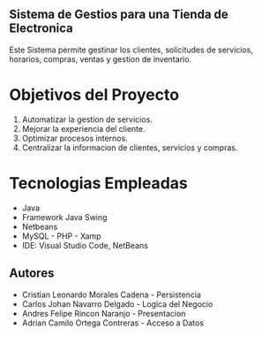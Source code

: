 ## Sistema de Gestios para una Tienda de Electronica

Este Sistema permite gestinar los clientes, solicitudes de servicios, horarios, compras, ventas y gestion de inventario.

# Objetivos del Proyecto
1. Automatizar la gestion de servicios.
2. Mejorar la experiencia del cliente.
3. Optimizar procesos internos.
4. Centralizar la informacion de clientes, servicios y compras.

# Tecnologias Empleadas
- Java
- Framework Java Swing
- Netbeans
- MySQL - PHP - Xamp
- IDE: Visual Studio Code, NetBeans 


## Autores
- Cristian Leonardo Morales Cadena - Persistencia
- Carlos Johan Navarro Delgado - Logica del Negocio
- Andres Felipe Rincon Naranjo - Presentacion
- Adrian Camilo Ortega Contreras - Acceso a Datos
